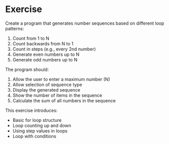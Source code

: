 # Exercise

Create a program that generates number sequences based on different loop patterns:

1. Count from 1 to N
2. Count backwards from N to 1
3. Count in steps (e.g., every 2nd number)
4. Generate even numbers up to N
5. Generate odd numbers up to N

The program should:
1. Allow the user to enter a maximum number (N)
2. Allow selection of sequence type
3. Display the generated sequence
4. Show the number of items in the sequence
5. Calculate the sum of all numbers in the sequence

This exercise introduces:
- Basic for loop structure
- Loop counting up and down
- Using step values in loops
- Loop with conditions
